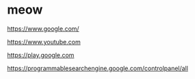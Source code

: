 # meow

https://www.google.com/

https://www.youtube.com

https://play.google.com

https://programmablesearchengine.google.com/controlpanel/all